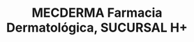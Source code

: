 ---
title: "MECDERMA Farmacia Dermatológica, SUCURSAL H+"
url: /queretaro/mecderma-farmacia-dermatologica-sucursal-h/
shop: Supermarkt
---
